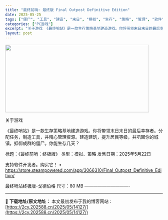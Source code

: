 ```yaml
---
title: "最终前哨: 最终版 Final Outpost Definitive Edition"
date: 2025-05-25
tags: ["僵尸", "工具", "建造", "末日", "模拟", "生存", "策略", "管理", "软件"]
categories: ["PC游戏"]
excerpt: "关于游戏 《最终哨站》是一款生存策略基地建造游戏。你将带领末日末日的最后幸存者。分配任务，制造工具，并精心管理资源。建造建筑，提升居民等级，并巩固你的城镇，抵御成群的僵尸。你能生存几天？ 标题：《最终前哨：终极版》 类型：模拟、策略 发售日期：2025年5月22日 支持软件开发者。购买它！ • ht&hellip;"
layout: post
---
```


<img src="https://2cy.202588.cn/wp-content/uploads/2025/05/2025052514322246.webp" alt="" width="460" height="215" class="aligncenter size-full wp-image-14128" />

关于游戏

《最终哨站》是一款生存策略基地建造游戏。你将带领末日末日的最后幸存者。分配任务，制造工具，并精心管理资源。建造建筑，提升居民等级，并巩固你的城镇，抵御成群的僵尸。你能生存几天？

标题：《最终前哨：终极版》
类型：模拟、策略
发售日期：2025年5月22日

支持软件开发者。购买它！
• https://store.steampowered.com/app/3066310/Final_Outpost_Definitive_Edition/

最终哨站终极版-戈德伯格
尺寸：80 MB
——————————- 

---
📖 **下载地址/原文地址：** 本文最初发布于我的博客网站：[https://2cy.202588.cn/2025/05/14127/](https://2cy.202588.cn/2025/05/14127/)
